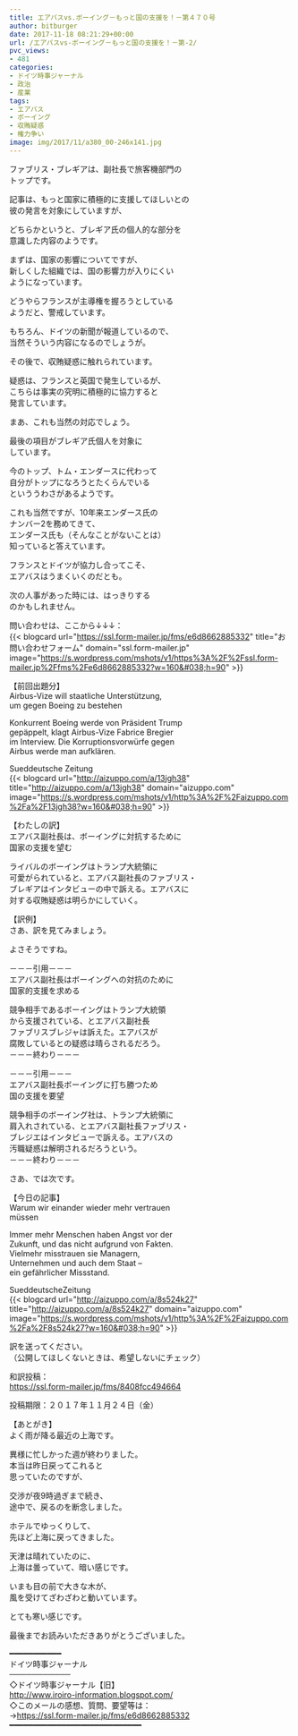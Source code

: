 ```yaml
---
title: エアバスvs.ボーイング－もっと国の支援を！－第４７０号
author: bitburger
date: 2017-11-18 08:21:29+00:00
url: /エアバスvs-ボーイング－もっと国の支援を！－第-2/
pvc_views:
- 481
categories:
- ドイツ時事ジャーナル
- 政治
- 産業
tags:
- エアバス
- ボーイング
- 収賄疑惑
- 権力争い
image: img/2017/11/a380_00-246x141.jpg
---
```

ファブリス・ブレギアは、副社長で旅客機部門の  
トップです。  
  
記事は、もっと国家に積極的に支援してほしいとの  
彼の発言を対象にしていますが、  
  
どちらかというと、ブレギア氏の個人的な部分を  
意識した内容のようです。

まずは、国家の影響についてですが、  
新しくした組織では、国の影響力が入りにくい  
ようになっています。  
  
どうやらフランスが主導権を握ろうとしている  
ようだと、警戒しています。  
  
もちろん、ドイツの新聞が報道しているので、  
当然そういう内容になるのでしょうが。  
  
その後で、収賄疑惑に触れられています。  
  
疑惑は、フランスと英国で発生しているが、  
こちらは事実の究明に積極的に協力すると  
発言しています。  
  
まあ、これも当然の対応でしょう。

最後の項目がブレギア氏個人を対象に  
しています。  
  
今のトップ、トム・エンダースに代わって  
自分がトップになろうとたくらんでいる  
といううわさがあるようです。  
  
これも当然ですが、10年来エンダース氏の  
ナンバー2を務めてきて、  
エンダース氏も（そんなことがないことは）  
知っていると答えています。  
  
フランスとドイツが協力し合ってこそ、  
エアバスはうまくいくのだとも。  
  
次の人事があった時には、はっきりする  
のかもしれません。  
  
問い合わせは、ここから↓↓↓：  
{{< blogcard url="https://ssl.form-mailer.jp/fms/e6d8662885332" title="&#12362;&#21839;&#12356;&#21512;&#12431;&#12379;&#12501;&#12457;&#12540;&#12512;" domain="ssl.form-mailer.jp" image="https://s.wordpress.com/mshots/v1/https%3A%2F%2Fssl.form-mailer.jp%2Ffms%2Fe6d8662885332?w=160&#038;h=90" >}} 

【前回出題分】  
Airbus-Vize will staatliche Unterstützung,  
um gegen Boeing zu bestehen  
  
Konkurrent Boeing werde von Präsident Trump  
gepäppelt, klagt Airbus-Vize Fabrice Bregier  
im Interview. Die Korruptionsvorwürfe gegen  
Airbus werde man aufklären.  
  
Sueddeutsche Zeitung  
{{< blogcard url="http://aizuppo.com/a/13jgh38" title="http://aizuppo.com/a/13jgh38" domain="aizuppo.com" image="https://s.wordpress.com/mshots/v1/http%3A%2F%2Faizuppo.com%2Fa%2F13jgh38?w=160&#038;h=90" >}} 

【わたしの訳】  
エアバス副社長は、ボーイングに対抗するために  
国家の支援を望む  
  
ライバルのボーイングはトランプ大統領に  
可愛がられていると、エアバス副社長のファブリス・  
ブレギアはインタビューの中で訴える。エアバスに  
対する収賄疑惑は明らかにしていく。 

【訳例】  
さあ、訳を見てみましょう。  
  
よさそうですね。 

－－－引用－－－  
エアバス副社長はボーイングへの対抗のために  
国家的支援を求める  
  
競争相手であるボーイングはトランプ大統領  
から支援されている、とエアバス副社長  
ファブリスブレジャは訴えた。エアバスが  
腐敗しているとの疑惑は晴らされるだろう。  
－－－終わり－－－

－－－引用－－－  
エアバス副社長ボーイングに打ち勝つため  
国の支援を要望  
  
競争相手のボーイング社は、トランプ大統領に  
肩入れされている、とエアバス副社長ファブリス・  
ブレジエはインタビューで訴える。エアバスの  
汚職疑惑は解明されるだろうという。  
－－－終わり－－－ 

さあ、では次です。  
  
【今日の記事】  
Warum wir einander wieder mehr vertrauen  
müssen  
  
Immer mehr Menschen haben Angst vor der  
Zukunft, und das nicht aufgrund von Fakten.  
Vielmehr misstrauen sie Managern,  
Unternehmen und auch dem Staat &#8211;  
ein gefährlicher Missstand.  
  
SueddeutscheZeitung  
{{< blogcard url="http://aizuppo.com/a/8s524k27" title="http://aizuppo.com/a/8s524k27" domain="aizuppo.com" image="https://s.wordpress.com/mshots/v1/http%3A%2F%2Faizuppo.com%2Fa%2F8s524k27?w=160&#038;h=90" >}} 

訳を送ってください。  
（公開してほしくないときは、希望しないにチェック）  
  
和訳投稿：  
 <https://ssl.form-mailer.jp/fms/8408fcc494664>  
  
投稿期限：２０１７年１１月２４日（金） 

【あとがき】  
よく雨が降る最近の上海です。  
  
異様に忙しかった週が終わりました。  
本当は昨日戻ってこれると  
思っていたのですが、  
  
交渉が夜9時過ぎまで続き、  
途中で、戻るのを断念しました。  
  
ホテルでゆっくりして、  
先ほど上海に戻ってきました。  
  
天津は晴れていたのに、  
上海は曇っていて、暗い感じです。  
  
いまも目の前で大きな木が、  
風を受けてざわざわと動いています。  
  
とても寒い感じです。  
  
最後までお読みいただきありがとうございました。 

━━━━━━━━━━━  
ドイツ時事ジャーナル  
───────────  
◇ドイツ時事ジャーナル【旧】  
<http://www.iroiro-information.blogspot.com/>  
◇このメールの感想、質問、要望等は：  
-><https://ssl.form-mailer.jp/fms/e6d8662885332>  
━━━━━━━━━━━━━━━━━━━━━━━━━━━━